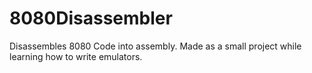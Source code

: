 # 8080Disassembler
Disassembles 8080 Code into assembly. Made as a small project while learning how to write emulators.
